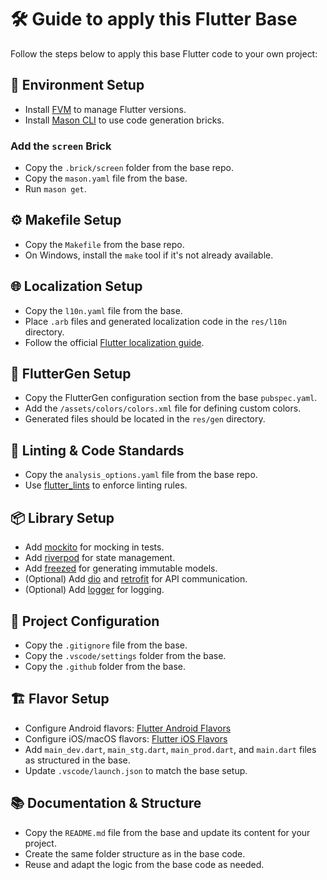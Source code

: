 # 🛠 Guide to apply this Flutter Base

Follow the steps below to apply this base Flutter code to your own project:

## 🔧 Environment Setup

- Install [FVM](https://fvm.app/documentation/getting-started/installation) to manage Flutter versions.
- Install [Mason CLI](https://github.com/felangel/mason/tree/master/packages/mason_cli) to use code generation bricks.

### Add the `screen` Brick
- Copy the `.brick/screen` folder from the base repo.
- Copy the `mason.yaml` file from the base.
- Run `mason get`.

## ⚙️ Makefile Setup

- Copy the `Makefile` from the base repo.
- On Windows, install the `make` tool if it's not already available.

## 🌐 Localization Setup

- Copy the `l10n.yaml` file from the base.
- Place `.arb` files and generated localization code in the `res/l10n` directory.
- Follow the official [Flutter localization guide](https://docs.flutter.dev/ui/accessibility-and-internationalization/internationalization).

## 🎨 FlutterGen Setup

- Copy the FlutterGen configuration section from the base `pubspec.yaml`.
- Add the `/assets/colors/colors.xml` file for defining custom colors.
- Generated files should be located in the `res/gen` directory.

## 🧹 Linting & Code Standards

- Copy the `analysis_options.yaml` file from the base repo.
- Use [flutter_lints](https://pub.dev/packages/flutter_lints) to enforce linting rules.

## 📦 Library Setup

- Add [mockito](https://pub.dev/packages/mockito) for mocking in tests.
- Add [riverpod](https://riverpod.dev) for state management.
- Add [freezed](https://pub.dev/packages/freezed) for generating immutable models.
- (Optional) Add [dio](https://pub.dev/packages/dio) and [retrofit](https://pub.dev/packages/retrofit) for API communication.
- (Optional) Add [logger](https://pub.dev/packages/logger) for logging.

## 📁 Project Configuration

- Copy the `.gitignore` file from the base.
- Copy the `.vscode/settings` folder from the base.
- Copy the `.github` folder from the base.

## 🏗️ Flavor Setup

- Configure Android flavors: [Flutter Android Flavors](https://docs.flutter.dev/deployment/flavors)
- Configure iOS/macOS flavors: [Flutter iOS Flavors](https://docs.flutter.dev/deployment/flavors-ios)
- Add `main_dev.dart`, `main_stg.dart`, `main_prod.dart`, and `main.dart` files as structured in the base.
- Update `.vscode/launch.json` to match the base setup.

## 📚 Documentation & Structure

- Copy the `README.md` file from the base and update its content for your project.
- Create the same folder structure as in the base code.
- Reuse and adapt the logic from the base code as needed.
